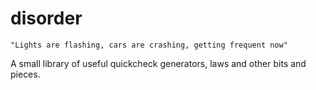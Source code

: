 disorder
========

```
"Lights are flashing, cars are crashing, getting frequent now"
```

A small library of useful quickcheck generators, laws and other bits and pieces.
